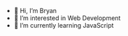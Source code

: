 - 👋 Hi, I’m Bryan
- 👀 I’m interested in Web Development
- 🌱 I’m currently learning JavaScript

<!---
bryansdream/bryansdream is a ✨ special ✨ repository because its `README.md` (this file) appears on your GitHub profile.
You can click the Preview link to take a look at your changes.
--->

